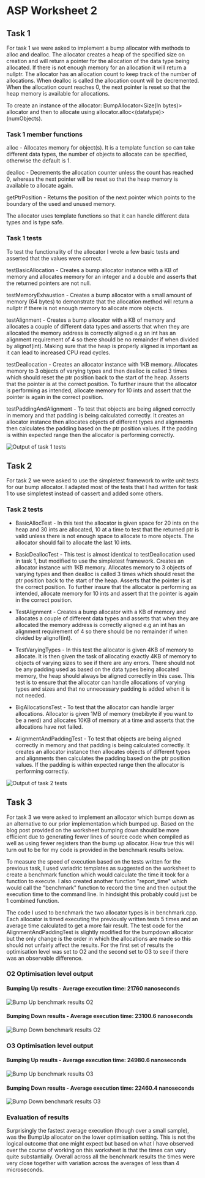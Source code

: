 # ASP Worksheet 2
## Task 1

For task 1 we were asked to implement a bump allocator with methods to alloc and dealloc. The allocator creates a heap of the specified size on creation and will return a pointer for the allocation of the data type being allocated. If there is not enough memory for an allocation it will return a nullptr. The allocator has an allocation count to keep track of the number of allocations. When dealloc is called the allocation count will be decremented. When the allocation count reaches 0, the next pointer is reset so that the heap memory is available for allocations.

To create an instance of the allocator: BumpAllocator<Size(In bytes)> allocator and then to allocate using allocator.alloc<(datatype)>(numObjects).

### Task 1 member functions

alloc - Allocates memory for object(s). It is a template function so can take different data types, the number of objects to allocate can be specified, otherwise the default is 1.

dealloc - Decrements the allocation counter unless the count has reached 0, whereas the next pointer will be reset so that the heap memory is available to allocate again.

getPtrPosition - Returns the position of the next pointer which points to the boundary of the used and unused memory.

The allocator uses template functions so that it can handle different data types and is type safe.
### Task 1 tests
To test the functionality of the allocator I wrote a few basic tests and asserted that the values were correct.

testBasicAllocation - Creates a bump allocator instance with a KB of memory and allocates memory for an integer and a double and asserts that the returned pointers are not null.

testMemoryExhaustion - Creates a bump allocator with a small amount of memory (64 bytes) to demonstrate that the allocation method will return a nullptr if there is not enough memory to allocate more objects.

testAlignment - Creates a bump allocator with a KB of memory and allocates a couple of different data types and asserts that when they are allocated the memory address is correctly aligned e.g an int has an alignment requirement of 4 so there should be no remainder if when divided by alignof(int). Making sure that the heap is properly aligned is important as it can lead to increased CPU read cycles.

testDeallocation - Creates an allocator instance with 1KB memory. Allocates memory to 3 objects of varying types and then dealloc is called 3 times which should reset the ptr position back to the start of the heap. Asserts that the pointer is at the correct position. To further insure that the allocator is performing as intended, allocate memory for 10 ints and assert that the pointer is again in the correct position.

testPaddingAndAlignment - To test that objects are being aligned correctly in memory and that padding is being calculated correctly. It creates an allocator instance then allocates objects of different types and alignments then calculates the padding based on the ptr position values. If the padding is within expected range then the allocator is performing correctly.

![Output of task 1 tests](Screenshots/task_1_test_output.png)

## Task 2
For task 2 we were asked to use the simpletest framework to write unit tests for our bump allocator. I adapted most of the tests that I had written for task 1 to use simpletest instead of cassert and added some others.

### Task 2 tests

- BasicAllocTest - In this test the allocator is given space for 20 ints on the heap and 30 ints are allocated, 10 at a time to test that the returned ptr is valid unless there is not enough space to allocate to more objects. The allocator should fail to allocate the last 10 ints.

- BasicDeallocTest - This test is almost identical to testDeallocation used in task 1, but modified to use the simpletest framework. Creates an allocator instance with 1KB memory. Allocates memory to 3 objects of varying types and then dealloc is called 3 times which should reset the ptr position back to the start of the heap. Asserts that the pointer is at the correct position. To further insure that the allocator is performing as intended, allocate memory for 10 ints and assert that the pointer is again in the correct position.

- TestAlignment - Creates a bump allocator with a KB of memory and allocates a couple of different data types and asserts that when they are allocated the memory address is correctly aligned e.g an int has an alignment requirement of 4 so there should be no remainder if when divided by alignof(int).

- TestVaryingTypes - In this test the allocator is given 4KB of memory to allocate. It is then given the task of allocating exactly 4KB of memory to objects of varying sizes to see if there are any errors. There should not be any padding used as based on the data types being allocated memory, the heap should always be aligned correctly in this case. This test is to ensure that the allocator can handle allocations of varying types and sizes and that no unnecessary padding is added when it is not needed.

- BigAllocationsTest - To test that the allocator can handle larger allocations. Allocator is given 1MB of memory (mebibyte if you want to be a nerd) and allocates 10KB of memory at a time and asserts that the allocations have not failed.

- AlignmentAndPaddingTest - To test that objects are being aligned correctly in memory and that padding is being calculated correctly. It creates an allocator instance then allocates objects of different types and alignments then calculates the padding based on the ptr position values. If the padding is within expected range then the allocator is performing correctly.

![Output of task 2 tests](Screenshots/task_2_test_output.png)


## Task 3
For task 3 we were asked to implement an allocator which bumps down as an alternative to our prior implementation which bumped up. Based on the blog post provided on the worksheet bumping down should be more efficient due to generating fewer lines of source code when compiled as well as using fewer registers than the bump up allocator. How true this will turn out to be for my code is provided in the benchmark results below.

To measure the speed of execution based on the tests written for the previous task, I used variadric templates as suggested on the worksheet to create a benchmark function which would calculate the time it took for a function to execute. I also created another function "report_time" which would call the "benchmark" function to record the time and then output the execution time to the command line. In hindsight this probably could just be 1 combined function. 

The code I used to benchmark the two allocator types is in benchmark.cpp. Each allocator is timed executing the previously written tests 5 times and an average time calculated to get a more fair result. The test code for the AlignmentAndPaddingTest is slightly modified for the bumpdown allocator but the only change is the order in which the allocations are made so this should not unfairly affect the results. For the first set of results the optimisation level was set to O2 and the second set to O3 to see if there was an observable difference.

### O2 Optimisation level output
#### Bumping Up results - Average execution time: 21760 nanoseconds
![Bump Up benchmark results O2](Screenshots/bumpup_output_O2.png)
#### Bumping Down results - Average execution time: 23100.6 nanoseconds
![Bump Down benchmark results O2](Screenshots/bumpdown_output_O2.png)

### O3 Optimisation level output
#### Bumping Up results - Average execution time: 24980.6 nanoseconds
![Bump Up benchmark results O3](Screenshots/bumpup_output_O3.png)

#### Bumping Down results - Average execution time: 22460.4 nanoseconds 
![Bump Down benchmark results O3](Screenshots/bumpdown_output_O3.png)

### Evaluation of results

Surprisingly the fastest average execution (though over a small sample), was the BumpUp allocator on the lower optimisation setting. This is not the logical outcome that one might expect but based on what I have observed over the course of working on this worksheet is that the times can vary quite substantially. Overall across all the benchmark results the times were very close together with variation across the averages of less than 4 microseconds.